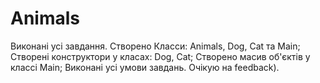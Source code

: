 # Animals

Виконані усі завдання.
Створено Класси: Animals, Dog, Cat та Main;
Створені конструктори у класах: Dog, Cat;
Створено масив об'єктів у классі Main;
Виконані усі умови завдань.
Очікую на feedback).
